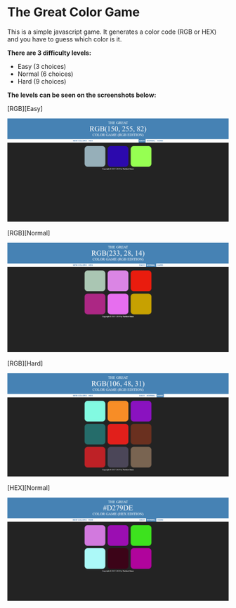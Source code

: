 <h1>The Great Color Game</h1>

This is a simple javascript game. It generates a color code (RGB or HEX) and you have to guess which color is it.

<strong>There are 3 difficulty levels:</strong>
<ul>
  <li>Easy (3 choices)</li>
  <li>Normal (6 choices)</li>
  <li>Hard (9 choices)</li>
</ul>

<strong>The levels can be seen on the screenshots below:</strong>

[RGB][Easy]

<p align="center">
  <kbd>
    <img src="Documentation/RGB_Easy.png">
  </kbd>
</p>

[RGB][Normal]

<p align="center">
  <kbd>
    <img src="Documentation/RGB_Normal.png">
  </kbd>
</p>

[RGB][Hard]

<p align="center">
  <kbd>
    <img src="Documentation/RGB_Hard.png">
  </kbd>
</p>

[HEX][Normal]

<p align="center">
  <kbd>
    <img src="Documentation/HEX.png">
  </kbd>
</p>